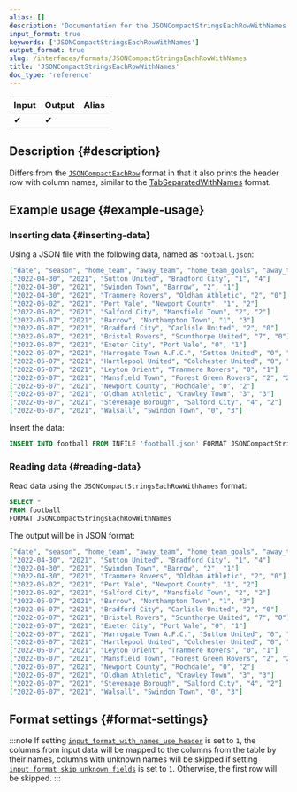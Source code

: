 ```yaml
---
alias: []
description: 'Documentation for the JSONCompactStringsEachRowWithNames format'
input_format: true
keywords: ['JSONCompactStringsEachRowWithNames']
output_format: true
slug: /interfaces/formats/JSONCompactStringsEachRowWithNames
title: 'JSONCompactStringsEachRowWithNames'
doc_type: 'reference'
---
```


| Input | Output | Alias |
|-------|--------|-------|
| ✔     | ✔      |       |

## Description {#description}

Differs from the [`JSONCompactEachRow`](./JSONCompactEachRow.md) format in that it also prints the header row with column names, similar to the [TabSeparatedWithNames](../TabSeparated/TabSeparatedWithNames.md) format.

## Example usage {#example-usage}

### Inserting data {#inserting-data}

Using a JSON file with the following data, named as `football.json`:

```json
["date", "season", "home_team", "away_team", "home_team_goals", "away_team_goals"]
["2022-04-30", "2021", "Sutton United", "Bradford City", "1", "4"]
["2022-04-30", "2021", "Swindon Town", "Barrow", "2", "1"]
["2022-04-30", "2021", "Tranmere Rovers", "Oldham Athletic", "2", "0"]
["2022-05-02", "2021", "Port Vale", "Newport County", "1", "2"]
["2022-05-02", "2021", "Salford City", "Mansfield Town", "2", "2"]
["2022-05-07", "2021", "Barrow", "Northampton Town", "1", "3"]
["2022-05-07", "2021", "Bradford City", "Carlisle United", "2", "0"]
["2022-05-07", "2021", "Bristol Rovers", "Scunthorpe United", "7", "0"]
["2022-05-07", "2021", "Exeter City", "Port Vale", "0", "1"]
["2022-05-07", "2021", "Harrogate Town A.F.C.", "Sutton United", "0", "2"]
["2022-05-07", "2021", "Hartlepool United", "Colchester United", "0", "2"]
["2022-05-07", "2021", "Leyton Orient", "Tranmere Rovers", "0", "1"]
["2022-05-07", "2021", "Mansfield Town", "Forest Green Rovers", "2", "2"]
["2022-05-07", "2021", "Newport County", "Rochdale", "0", "2"]
["2022-05-07", "2021", "Oldham Athletic", "Crawley Town", "3", "3"]
["2022-05-07", "2021", "Stevenage Borough", "Salford City", "4", "2"]
["2022-05-07", "2021", "Walsall", "Swindon Town", "0", "3"]
```

Insert the data:

```sql
INSERT INTO football FROM INFILE 'football.json' FORMAT JSONCompactStringsEachRowWithNames;
```

### Reading data {#reading-data}

Read data using the `JSONCompactStringsEachRowWithNames` format:

```sql
SELECT *
FROM football
FORMAT JSONCompactStringsEachRowWithNames
```

The output will be in JSON format:

```json
["date", "season", "home_team", "away_team", "home_team_goals", "away_team_goals"]
["2022-04-30", "2021", "Sutton United", "Bradford City", "1", "4"]
["2022-04-30", "2021", "Swindon Town", "Barrow", "2", "1"]
["2022-04-30", "2021", "Tranmere Rovers", "Oldham Athletic", "2", "0"]
["2022-05-02", "2021", "Port Vale", "Newport County", "1", "2"]
["2022-05-02", "2021", "Salford City", "Mansfield Town", "2", "2"]
["2022-05-07", "2021", "Barrow", "Northampton Town", "1", "3"]
["2022-05-07", "2021", "Bradford City", "Carlisle United", "2", "0"]
["2022-05-07", "2021", "Bristol Rovers", "Scunthorpe United", "7", "0"]
["2022-05-07", "2021", "Exeter City", "Port Vale", "0", "1"]
["2022-05-07", "2021", "Harrogate Town A.F.C.", "Sutton United", "0", "2"]
["2022-05-07", "2021", "Hartlepool United", "Colchester United", "0", "2"]
["2022-05-07", "2021", "Leyton Orient", "Tranmere Rovers", "0", "1"]
["2022-05-07", "2021", "Mansfield Town", "Forest Green Rovers", "2", "2"]
["2022-05-07", "2021", "Newport County", "Rochdale", "0", "2"]
["2022-05-07", "2021", "Oldham Athletic", "Crawley Town", "3", "3"]
["2022-05-07", "2021", "Stevenage Borough", "Salford City", "4", "2"]
["2022-05-07", "2021", "Walsall", "Swindon Town", "0", "3"]
```

## Format settings {#format-settings}

:::note
If setting [`input_format_with_names_use_header`](/operations/settings/settings-formats.md/#input_format_with_names_use_header) is set to `1`,
the columns from input data will be mapped to the columns from the table by their names, columns with unknown names will be skipped if setting [`input_format_skip_unknown_fields`](/operations/settings/settings-formats.md/#input_format_skip_unknown_fields) is set to `1`.
Otherwise, the first row will be skipped.
:::